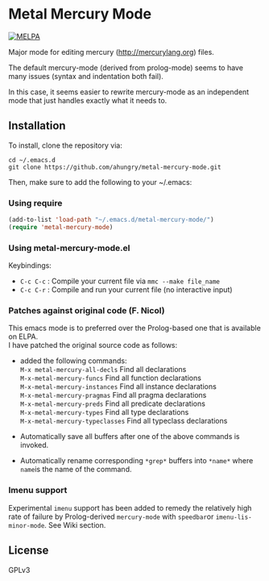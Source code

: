 # Metal Mercury Mode

[![MELPA](http://melpa.org/packages/metal-mercury-mode.svg)](http://melpa.org/#/metal-mercury-mode)

Major mode for editing mercury (http://mercurylang.org) files.

The default mercury-mode (derived from prolog-mode) seems to have
many issues (syntax and indentation both fail).

In this case, it seems easier to rewrite mercury-mode as an
independent mode that just handles exactly what it needs to.

## Installation
To install, clone the repository via:

```
cd ~/.emacs.d
git clone https://github.com/ahungry/metal-mercury-mode.git
```

Then, make sure to add the following to your ~/.emacs:

### Using require

```lisp
(add-to-list 'load-path "~/.emacs.d/metal-mercury-mode/")
(require 'metal-mercury-mode)
```

### Using metal-mercury-mode.el

Keybindings:

- `C-c C-c` : Compile your current file via `mmc --make file_name`
- `C-c C-r` : Compile and run your current file (no interactive input)

### Patches against original code (F. Nicol)

This emacs mode is to preferred over the Prolog-based one
that is available on ELPA.   
I have patched the original source code as follows:    
   
+ added the following commands:    
  `M-x metal-mercury-all-decls`     Find all declarations   
  `M-x-metal-mercury-funcs`         Find all function declarations   
  `M-x-metal-mercury-instances`     Find all instance declarations  
  `M-x-metal-mercury-pragmas`       Find all pragma declarations         
  `M-x-metal-mercury-preds`         Find all predicate declarations   
  `M-x-metal-mercury-types`         Find all type declarations    
  `M-x-metal-mercury-typeclasses`   Find all typeclass declarations   
  
+ Automatically save all buffers after 
one of the above commands is invoked.    
+ Automatically rename corresponding `*grep*` buffers 
into `*name*` where `name`is the name of the command.

### Imenu support

Experimental `imenu` support has been added to remedy the relatively high rate of failure by Prolog-derived `mercury-mode` with `speedbar`or `imenu-lis-minor-mode`. See Wiki section.

## License
GPLv3
